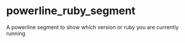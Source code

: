 powerline_ruby_segment
======================

A powerline segment to show which version or ruby you are currently running
